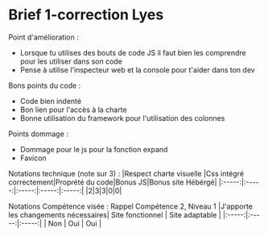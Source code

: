 # Brief 1-correction Lyes

Point d'amélioration : 
- Lorsque tu utilises des bouts de code JS il faut bien les comprendre pour les utiliser dans son code
- Pense à utilise l'inspecteur web et la console pour t'aider dans ton dev

Bons points du code : 
- Code bien indenté
- Bon lien pour l'accès à la charte
- Bonne utilisation du framework pour l'utilisation des colonnes 

Points dommage :
- Dommage pour le js pour la fonction expand
- Favicon

Notations technique (note sur 3) : 
|Respect charte visuelle |Css intégré correctement|Proprété du code|Bonus JS|Bonus site Hébérgé|
|:-----:|:-----:|:-----:|:-----:|:-----:|
|2|3|3|0|0|

Notations Compétence visée : Rappel Compétence 2, Niveau 1 
|J'apporte les changements nécessaires| Site fonctionnel | Site adaptable |
|:-----:|:-----:|:-----:|
| Non | Oui | Oui | 
